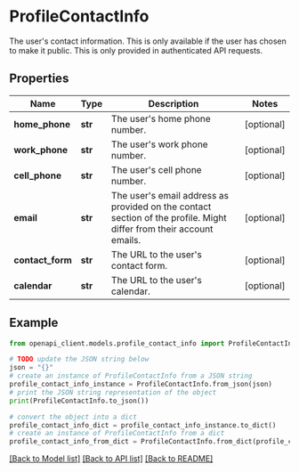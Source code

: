 # ProfileContactInfo

The user's contact information. This is only available if the user has chosen to make it public. This is only provided in authenticated API requests.

## Properties

Name | Type | Description | Notes
------------ | ------------- | ------------- | -------------
**home_phone** | **str** | The user&#39;s home phone number. | [optional] 
**work_phone** | **str** | The user&#39;s work phone number. | [optional] 
**cell_phone** | **str** | The user&#39;s cell phone number. | [optional] 
**email** | **str** | The user&#39;s email address as provided on the contact section of the profile. Might differ from their account emails. | [optional] 
**contact_form** | **str** | The URL to the user&#39;s contact form. | [optional] 
**calendar** | **str** | The URL to the user&#39;s calendar. | [optional] 

## Example

```python
from openapi_client.models.profile_contact_info import ProfileContactInfo

# TODO update the JSON string below
json = "{}"
# create an instance of ProfileContactInfo from a JSON string
profile_contact_info_instance = ProfileContactInfo.from_json(json)
# print the JSON string representation of the object
print(ProfileContactInfo.to_json())

# convert the object into a dict
profile_contact_info_dict = profile_contact_info_instance.to_dict()
# create an instance of ProfileContactInfo from a dict
profile_contact_info_from_dict = ProfileContactInfo.from_dict(profile_contact_info_dict)
```
[[Back to Model list]](../README.md#documentation-for-models) [[Back to API list]](../README.md#documentation-for-api-endpoints) [[Back to README]](../README.md)


